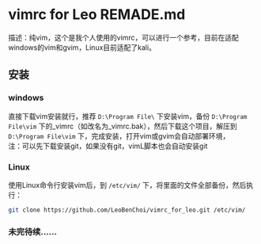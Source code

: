 # vimrc for Leo REMADE.md

描述：纯vim，这个是我个人使用的vimrc，可以进行一个参考，目前在适配windows的vim和gvim，Linux目前适配了kali。

## 安装

### windows 

直接下载vim安装就行，推荐 `D:\Program File\` 下安装vim，备份 `D:\Program File\vim` 下的_vimrc（如改名为_vimrc.bak），然后下载这个项目，解压到 `D:\Program File\vim` 下，完成安装，打开vim或gvim会自动部署环境，  
注：可以先下载安装git，如果没有git，vimL脚本也会自动安装git

### Linux

使用Linux命令行安装vim后，到 `/etc/vim/` 下，将里面的文件全部备份，然后执行：

```bash
git clone https://github.com/LeoBenChoi/vimrc_for_leo.git /etc/vim/
```

### 未完待续......
